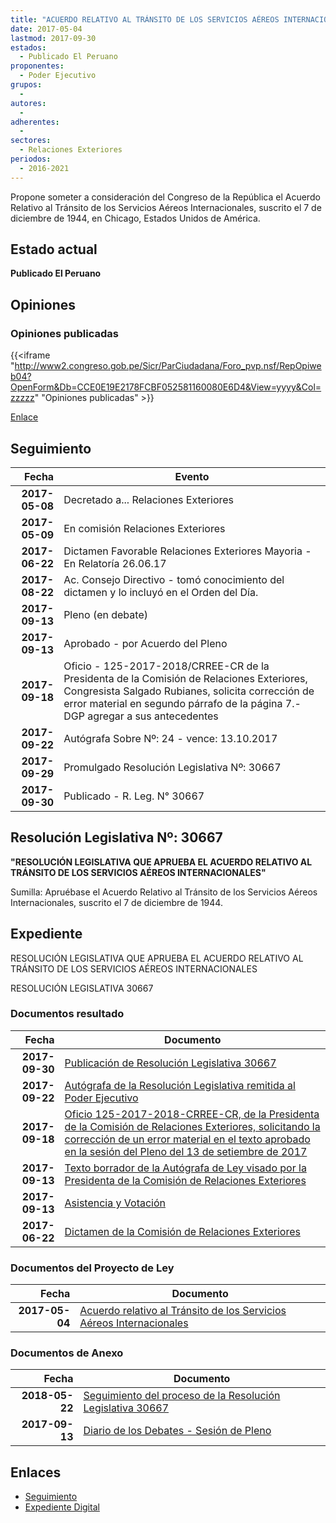 ```yaml
---
title: "ACUERDO RELATIVO AL TRÁNSITO DE LOS SERVICIOS AÉREOS INTERNACIONALES"
date: 2017-05-04
lastmod: 2017-09-30
estados: 
  - Publicado El Peruano
proponentes: 
  - Poder Ejecutivo
grupos: 
  - 
autores: 
  - 
adherentes: 
  - 
sectores: 
  - Relaciones Exteriores
periodos: 
  - 2016-2021
---
```


Propone someter a consideración del Congreso de la República el Acuerdo Relativo al Tránsito de los Servicios Aéreos Internacionales, suscrito el 7 de diciembre de 1944, en Chicago, Estados Unidos de América.


## Estado actual

**Publicado El Peruano**

## Opiniones

### Opiniones publicadas

{{<iframe "http://www2.congreso.gob.pe/Sicr/ParCiudadana/Foro_pvp.nsf/RepOpiweb04?OpenForm&Db=CCE0E19E2178FCBF052581160080E6D4&View=yyyy&Col=zzzzz" "Opiniones publicadas" >}}

[Enlace](http://www2.congreso.gob.pe/Sicr/ParCiudadana/Foro_pvp.nsf/RepOpiweb04?OpenForm&Db=CCE0E19E2178FCBF052581160080E6D4&View=yyyy&Col=zzzzz)

## Seguimiento

| Fecha | Evento |
|------:|--------|
| **2017-05-08** | Decretado a... Relaciones Exteriores|
| **2017-05-09** | En comisión Relaciones Exteriores|
| **2017-06-22** | Dictamen Favorable Relaciones Exteriores Mayoria - En Relatoría 26.06.17|
| **2017-08-22** | Ac. Consejo Directivo - tomó conocimiento del dictamen y lo incluyó en el Orden del Día.|
| **2017-09-13** | Pleno (en debate)|
| **2017-09-13** | Aprobado - por Acuerdo del Pleno|
| **2017-09-18** | Oficio - 125-2017-2018/CRREE-CR de la Presidenta de la Comisión de Relaciones Exteriores, Congresista Salgado Rubianes, solicita corrección de error material en segundo párrafo de la página 7.- DGP agregar a sus antecedentes|
| **2017-09-22** | Autógrafa Sobre Nº: 24 - vence: 13.10.2017|
| **2017-09-29** | Promulgado Resolución Legislativa Nº: 30667|
| **2017-09-30** | Publicado - R. Leg. N° 30667|

## Resolución Legislativa Nº: 30667

**"RESOLUCIÓN LEGISLATIVA QUE APRUEBA EL ACUERDO RELATIVO AL TRÁNSITO DE LOS SERVICIOS AÉREOS INTERNACIONALES"**

Sumilla: Apruébase el Acuerdo Relativo al Tránsito de los Servicios Aéreos Internacionales, suscrito el 7 de diciembre de 1944.


## Expediente

RESOLUCIÓN LEGISLATIVA QUE APRUEBA EL ACUERDO RELATIVO AL TRÁNSITO DE LOS SERVICIOS AÉREOS INTERNACIONALES

RESOLUCIÓN LEGISLATIVA 30667


### Documentos resultado

| Fecha | Documento |
|------:|--------|
| **2017-09-30** | [Publicación de Resolución Legislativa 30667](http://www.leyes.congreso.gob.pe/Documentos/2016_2021/ADLP/Normas_Legales/30667.RLG.pdf) |
| **2017-09-22** | [Autógrafa de la Resolución Legislativa remitida al Poder Ejecutivo](http://www.leyes.congreso.gob.pe/Documentos/2016_2021/ADLP/Texto_Aprobado/AU0133520170922.pdf) |
| **2017-09-18** | [Oficio 125-2017-2018-CRREE-CR, de la Presidenta de la Comisión de Relaciones Exteriores, solicitando la corrección de un error material en el texto aprobado en la sesión del Pleno del 13 de setiembre de 2017](http://www.leyes.congreso.gob.pe/Documentos/2016_2021/Oficios/Comisiones_Ordinarias/OFICIO-125-2017-2018-CRREE-CR.pdf) |
| **2017-09-13** | [Texto borrador de la Autógrafa de Ley visado por la Presidenta de la Comisión de Relaciones Exteriores](http://www.leyes.congreso.gob.pe/Documentos/2016_2021/Texto_Borrador_de_Autografa/BAU0133520170917..pdf) |
| **2017-09-13** | [Asistencia y Votación](http://www.leyes.congreso.gob.pe/Documentos/2016_2021/Asistencia_y_Votacion/Proyectos_de_Ley/AV0133520170913..pdf) |
| **2017-06-22** | [Dictamen de la Comisión de Relaciones Exteriores](http://www.leyes.congreso.gob.pe/Documentos/2016_2021/Dictamenes/Proyectos_de_Ley/01335DC20MAY20170622..pdf) |

### Documentos del Proyecto de Ley

| Fecha | Documento |
|------:|--------|
| **2017-05-04** | [Acuerdo relativo al Tránsito de los Servicios Aéreos Internacionales](http://www.leyes.congreso.gob.pe/Documentos/2016_2021/Proyectos_de_Ley_y_de_Resoluciones_Legislativas/PL0133520170504..pdf) |

### Documentos de Anexo

| Fecha | Documento |
|------:|--------|
| **2018-05-22** | [Seguimiento del proceso de la Resolución Legislativa 30667](http://www.leyes.congreso.gob.pe/Documentos/2016_2021/Seguimiento_de_Proyectos_de_Ley/01335PL20180522.pdf) |
| **2017-09-13** | [Diario de los Debates - Sesión de Pleno](http://www2.congreso.gob.pe/Sicr/DiarioDebates/Publicad.nsf/SesionesPleno/05256D6E0073DFE90525819B0004D910/$FILE/PLO-2017-11.pdf) |

## Enlaces 

- [Seguimiento](http://www2.congreso.gob.pe/Sicr/TraDocEstProc/CLProLey2016.nsf/f7fff46988ca05b1052578e100829cc7/912efc02e877670305258116007c82ac?OpenDocument)
- [Expediente Digital](http://www2.congreso.gob.pehttp://www2.congreso.gob.pe/Sicr/TraDocEstProc/CLProLey2016.nsf/f7fff46988ca05b1052578e100829cc7/912efc02e877670305258116007c82ac?OpenDocument&Click=05257FB7005EB655.eb71d0cf91d8294e05256cdf006b5706/$Body/0.1C6C)
